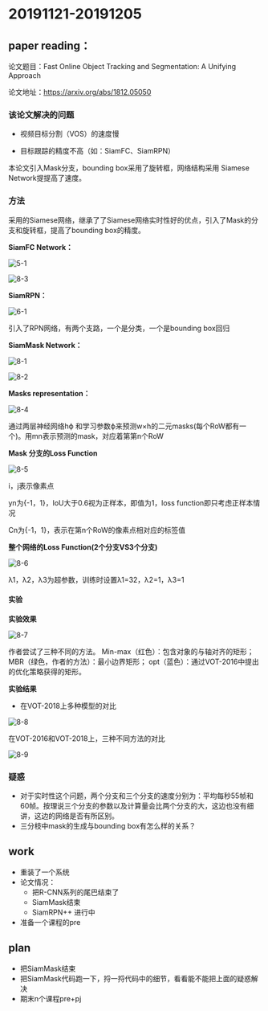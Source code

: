 # 20191121-20191205

## paper reading：

论文题目：Fast Online Object Tracking and Segmentation: A Unifying Approach

论文地址：https://arxiv.org/abs/1812.05050 

### 该论文解决的问题

- 视频目标分割（VOS）的速度慢

- 目标跟踪的精度不高（如：SiamFC、SiamRPN）

本论文引入Mask分支，bounding box采用了旋转框，网络结构采用 Siamese Network提提高了速度。

### 方法

采用的Siamese网络，继承了了Siamese网络实时性好的优点，引入了Mask的分支和旋转框，提高了bounding box的精度。

**SiamFC Network：**

![5-1](F:\新建文件夹\jiangyi\桌面\GitHub&论文\论文\8SiameseMask\5-1.jpg)

![8-3](F:\新建文件夹\jiangyi\桌面\GitHub&论文\论文\8SiameseMask\8-3.png)

**SiamRPN：**

![6-1](F:\新建文件夹\jiangyi\桌面\GitHub&论文\论文\8SiameseMask\6-1.png)

引入了RPN网络，有两个支路，一个是分类，一个是bounding box回归

**SiamMask Network：**

![8-1](F:\新建文件夹\jiangyi\桌面\GitHub&论文\论文\8SiameseMask\8-1.png)

![8-2](F:\新建文件夹\jiangyi\桌面\GitHub&论文\论文\8SiameseMask\8-2.png)

**Masks representation：**

![8-4](F:\新建文件夹\jiangyi\桌面\GitHub&论文\论文\8SiameseMask\8-4.png)

通过两层神经网络hϕ 和学习参数ϕ来预测w×h的二元masks(每个RoW都有一个)。用mn表示预测的mask，对应着第第n个RoW

**Mask 分支的Loss Function**

![8-5](F:\新建文件夹\jiangyi\桌面\GitHub&论文\论文\8SiameseMask\8-5.png)

i，j表示像素点

yn为{-1，1}，IoU大于0.6视为正样本，即值为1，loss function即只考虑正样本情况

Cn为{-1，1}，表示在第n个RoW的像素点相对应的标签值

**整个网络的Loss Function(2个分支VS3个分支)**

![8-6](F:\新建文件夹\jiangyi\桌面\GitHub&论文\论文\8SiameseMask\8-6.png)

λ1，λ2，λ3为超参数，训练时设置λ1=32，λ2=1，λ3=1

#### **实验**

**实验效果**

![8-7](F:\新建文件夹\jiangyi\桌面\GitHub&论文\论文\8SiameseMask\8-7.png)

作者尝试了三种不同的方法。 Min-max（红色）：包含对象的与轴对齐的矩形； MBR（绿色，作者的方法）：最小边界矩形； opt（蓝色）：通过VOT-2016中提出的优化策略获得的矩形。

**实验结果**

- 在VOT-2018上多种模型的对比

![8-8](F:\新建文件夹\jiangyi\桌面\GitHub&论文\论文\8SiameseMask\8-8.png)

  在VOT-2016和VOT-2018上，三种不同方法的对比

![8-9](F:\新建文件夹\jiangyi\桌面\GitHub&论文\论文\8SiameseMask\8-9.png)

### 疑惑

- 对于实时性这个问题，两个分支和三个分支的速度分别为：平均每秒55帧和60帧。按理说三个分支的参数以及计算量会比两个分支的大，这边也没有细讲，这边的网络是否有所区别。
- 三分枝中mask的生成与bounding box有怎么样的关系？



## work

- 重装了一个系统
- 论文情况：
  - 把R-CNN系列的尾巴结束了
  - SiamMask结束
  - SiamRPN++ 进行中
- 准备一个课程的pre



## plan

- 把SiamMask结束
- 把SiamMask代码跑一下，捋一捋代码中的细节，看看能不能把上面的疑惑解决
- 期末n个课程pre+pj